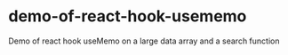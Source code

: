 # demo-of-react-hook-usememo
Demo of react hook useMemo on a large data array and a search function
